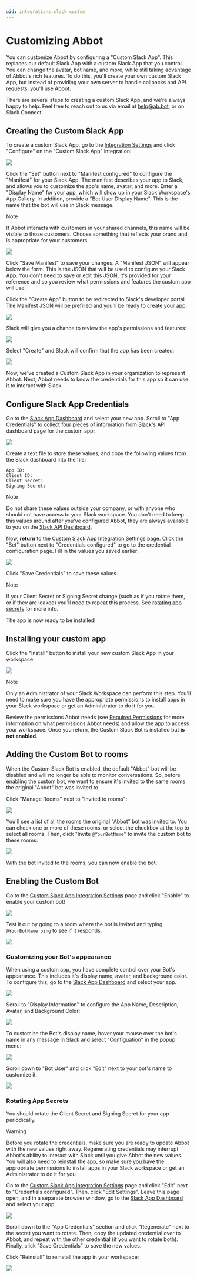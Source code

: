 ```yaml
---
uid: integrations.slack.custom
---
```


# Customizing Abbot

You can customize Abbot by configuring a "Custom Slack App".
This replaces our default Slack App with a custom Slack App that you control.
You can change the avatar, bot name, and more, while still taking advantage of Abbot's rich features.
To do this, you'll create your own custom Slack App, but instead of providing your own server to handle callbacks and API requests, you'll use Abbot.

There are several steps to creating a custom Slack App, and we're always happy to help.
Feel free to reach out to us via email at [help@ab.bot](mailto:help@ab.bot), or on Slack Connect.

## Creating the Custom Slack App

To create a custom Slack App, go to the [Integration Settings](https://app.ab.bot/settings/organization/integrations) and click "Configure" on the "Custom Slack App" integration:

<img src="/public/images/articles/integrations.slack.custom/slack-integration.png">

Click the "Set" button next to "Manifest configured" to configure the "Manifest" for your Slack App.
The manifest describes your app to Slack, and allows you to customize the app's name, avatar, and more.
Enter a "Display Name" for your app, which will show up in your Slack Workspace's App Gallery.
In addition, provide a "Bot User Display Name".
This is the name that the bot will use in Slack message.

> [!NOTE]
> If Abbot interacts with customers in your shared channels, this name will be visible to those customers.
> Choose something that reflects your brand and is appropriate for your customers.

<img class="limit-width" src="/public/images/articles/integrations.slack.custom/app-manifest-config.png">

Click "Save Manifest" to save your changes.
A "Manifest JSON" will appear below the form.
This is the JSON that will be used to configure your Slack App.
You don't need to save or edit this JSON, it's provided for your reference and so you review what permissions and features the custom app will use.

Click the "Create App" button to be redirected to Slack's developer portal.
The Manifest JSON will be prefilled and you'll be ready to create your app:

<img class="limit-width" src="/public/images/articles/integrations.slack.custom/manifest-deploy-workspace.png">

Slack will give you a chance to review the app's permissions and features:

<img class="limit-width" src="/public/images/articles/integrations.slack.custom/manifest-deploy-review.png">

Select "Create" and Slack will confirm that the app has been created:

<img class="limit-width" src="/public/images/articles/integrations.slack.custom/manifest-deploy-confirm.png">

Now, we've created a Custom Slack App in your organization to represent Abbot.
Next, Abbot needs to know the credentials for this app so it can use it to interact with Slack.

## Configure Slack App Credentials

Go to the [Slack App Dashboard](https://api.slack.com/apps) and select your new app.
Scroll to "App Credentials" to collect four pieces of information from Slack's API dashboard page for the custom app:

<img class="limit-width" src="/public/images/articles/integrations.slack.custom/manifest-deploy-app-credentials.png">

Create a text file to store these values, and copy the following values from the Slack dashboard into the file:

```
App ID:
Client ID:
Client Secret:
Signing Secret:
```

> [!NOTE]
> Do not share these values outside your company, or with anyone who should not have access to your Slack workspace.
> You don't need to keep this values around after you've configured Abbot, they are always available to you on the [Slack API Dashboard](https://api.slack.com/apps).

Now, **return** to the [Custom Slack App Integration Settings](https://app.ab.bot/settings/organization/integrations/slackapp) page.
Click the "Set" button next to "Credentials configured" to go to the credential configuration page.
Fill in the values you saved earlier:

<img class="limit-width" src="/public/images/articles/integrations.slack.custom/manifest-deploy-set-credentials.png">

Click "Save Credentials" to save these values.

> [!NOTE]
> If your Client Secret or Signing Secret change (such as if you rotate them, or if they are leaked) you'll need to repeat this process.
> See [rotating app secrets](#rotating-app-secrets) for more info.

The app is now ready to be installed!

## Installing your custom app

Click the "Install" button to install your new custom Slack App in your workspace:

<img class="limit-width" src="/public/images/articles/integrations.slack.custom/install-button.png">

> [!NOTE]
> Only an Administrator of your Slack Workspace can perform this step.
> You'll need to make sure you have the appropriate permissions to install apps in your Slack workspace or get an Administrator to do it for you.

Review the permissions Abbot needs (see [Required Permissions](xref:integrations.slack.access) for more information on what permissions Abbot needs) and allow the app to access your workspace.
Once you return, the Custom Slack Bot is installed but **is not enabled**.

## Adding the Custom Bot to rooms

When the Custom Slack Bot is enabled, the default "Abbot" bot will be disabled and will no longer be able to monitor conversations.
So, before enabling the custom bot, we want to ensure it's invited to the same rooms the original "Abbot" bot was invited to.

Click "Manage Rooms" next to "Invited to rooms":

<img class="limit-width" src="/public/images/articles/integrations.slack.custom/manage-rooms-button.png">

You'll see a list of all the rooms the original "Abbot" bot was invited to.
You can check one or more of these rooms, or select the checkbox at the top to select all rooms.
Then, click "Invite `@YourBotName`" to invite the custom bot to these rooms:

<img class="limit-width" src="/public/images/articles/integrations.slack.custom/invite-to-rooms.png">

With the bot invited to the rooms, you can now enable the bot.

## Enabling the Custom Bot

Go to the [Custom Slack App Integration Settings](https://app.ab.bot/settings/organization/integrations/slackapp) page and click "Enable" to enable your custom bot!

<img class="limit-width" src="/public/images/articles/integrations.slack.custom/enable-button.png">

Test it out by going to a room where the bot is invited and typing `@YourBotName ping` to see if it responds.

<img class="limit-width" src="/public/images/articles/integrations.slack.custom/ping-response.png">

### Customizing your Bot's appearance

When using a custom app, you have complete control over your Bot's appearance.
This includes it's display name, avatar, and background color.
To configure this, go to the [Slack App Dashboard](https://api.slack.com/apps) and select your app.

<img class="limit-width" src="/public/images/articles/integrations.slack.custom/api-dashboard-custom-app.png">

Scroll to "Display Information" to configure the App Name, Description, Avatar, and Background Color:

<img class="limit-width" src="/public/images/articles/integrations.slack.custom/api-dashboard-display-information.png">

To customize the Bot's display name, hover your mouse over the bot's name in any message in Slack and select "Configuation" in the popup menu:

<img class="limit-width" src="/public/images/articles/integrations.slack.custom/slack-app-info-popup.png">

Scroll down to "Bot User" and click "Edit" next to your bot's name to customize it.

<img class="limit-width" src="/public/images/articles/integrations.slack.custom/slack-edit-bot-name.png">

### Rotating App Secrets

You should rotate the Client Secret and Signing Secret for your app periodically.

> [!WARNING]
> Before you rotate the credentials, make sure you are ready to update Abbot with the new values right away.
> Regenerating credentials may interrupt Abbot's ability to interact with Slack until you give Abbot the new values.
> You will also need to reinstall the app, so make sure you have the appropriate permissions to install apps in your Slack workspace or get an Administrator to do it for you.

Go to the [Custom Slack App Integration Settings](https://app.ab.bot/settings/organization/integrations/slackapp) page and click "Edit" next to "Credentials configured".
Then, click "Edit Settings".
Leave this page open, and in a separate browser window, go to the [Slack App Dashboard](https://api.slack.com/apps) and select your app.

<img class="limit-width" src="/public/images/articles/integrations.slack.custom/api-dashboard-custom-app.png">

Scroll down to the "App Credentials" section and click "Regenerate" next to the secret you want to rotate.
Then, copy the updated credential over to Abbot, and repeat with the other credential (if you want to rotate both).
Finally, click "Save Credentials" to save the new values.

Click "Reinstall" to reinstall the app in your workspace:

<img class="limit-width" src="/public/images/articles/integrations.slack.custom/reinstall-button.png">
